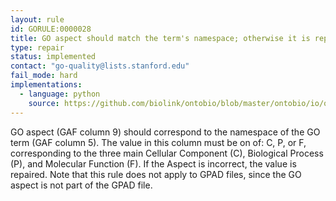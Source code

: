 ```yaml
---
layout: rule
id: GORULE:0000028
title: GO aspect should match the term's namespace; otherwise it is repaired to the appropriate aspect
type: repair
status: implemented
contact: "go-quality@lists.stanford.edu"
fail_mode: hard
implementations:
  - language: python
    source: https://github.com/biolink/ontobio/blob/master/ontobio/io/qc.py
---
```

GO aspect (GAF column 9) should correspond to the namespace of the GO term (GAF column 5). 
The value in this column must be on of: C, P, or F, corresponding to the three main
Cellular Component (C), Biological Process (P), and Molecular Function (F). 
If the Aspect is incorrect, the value is repaired. 
Note that this rule does not apply to GPAD files, since the GO aspect is not part of the GPAD file.
